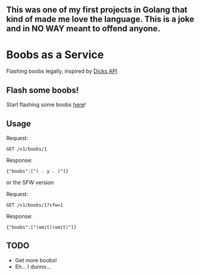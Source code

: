 ## This was one of my first projects in Golang that kind of made me love the language. This is a joke and in NO WAY meant to offend anyone.

# Boobs as a Service
Flashing boobs legally, inspired by [Dicks API](http://dicks-api.herokuapp.com/)

## Flash some boobs!
Start flashing some boobs [here](https://boobs-api.herokuapp.com/)!

## Usage

Request:
```
GET /v1/boobs/1
```

Response:
```
{"boobs":["( . y . )"]}
```

or the SFW version

Request:
```
GET /v1/boobs/1?sfw=1
```

Response:
```
{"boobs":["(omit)(omit)"]}
```

## TODO

- Get more boobs!
- Eh... I dunno...
